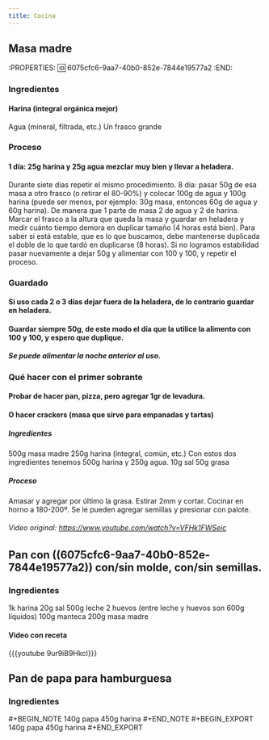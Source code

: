 ```yaml
---
title: Cocina
---
```


## Masa madre
:PROPERTIES:
:id: 6075cfc6-9aa7-40b0-852e-7844e19577a2
:END:
### Ingredientes
#### Harina (integral orgánica mejor)
Agua (mineral, filtrada, etc.)
Un frasco grande
### Proceso
#### 1 día: 25g harina y 25g agua mezclar muy bien y llevar a heladera.
Durante siete días repetir el mismo procedimiento.
8 día: pasar 50g de esa masa a otro frasco (o retirar el 80-90%) y colocar 100g de agua y 100g harina (puede ser menos, por ejemplo: 30g masa, entonces 60g de agua y 60g harina). De manera que 1 parte de masa 2 de agua y 2 de harina. Marcar el frasco a la altura que queda la masa y guardar en heladera y medir cuánto tiempo demora en duplicar tamaño (4 horas está bien). Para saber si está estable, que es lo que buscamos, debe mantenerse duplicada el doble de lo que tardó en duplicarse (8 horas). Si no logramos estabilidad pasar nuevamente a dejar 50g y alimentar con 100 y 100, y repetir el proceso.
### Guardado
#### Si uso cada 2 o 3 días dejar fuera de la heladera, de lo contrario guardar en heladera.
#### Guardar siempre 50g, de este modo el día que la utilice la alimento con 100 y 100, y espero que duplique.
##### Se puede alimentar la noche anterior al uso.
### Qué hacer con el primer sobrante
#### Probar de hacer pan, pizza, pero agregar 1gr de levadura.
#### O hacer crackers (masa que sirve para empanadas y tartas)
##### Ingredientes
500g masa madre
250g harina (integral, común, etc.) Con estos dos ingredientes tenemos 500g harina y 250g agua.
10g sal
50g grasa
##### Proceso
Amasar y agregar por último la grasa. Estirar 2mm y cortar. Cocinar en horno a 180-200º. Se le pueden agregar semillas y presionar con palote.
###### Video original: https://www.youtube.com/watch?v=VFHk1FWSeic
## Pan con ((6075cfc6-9aa7-40b0-852e-7844e19577a2)) con/sin molde, con/sin semillas.
### Ingredientes
1k harina
20g sal
500g leche
2 huevos (entre leche y huevos son 600g líquidos)
100g manteca
200g masa madre
#### Video con receta
{{{youtube 9ur9iB9HkcI}}}
## Pan de papa para hamburguesa
### Ingredientes
#+BEGIN_NOTE
140g papa 
450g harina
#+END_NOTE
#+BEGIN_EXPORT
140g papa 
450g harina
#+END_EXPORT
